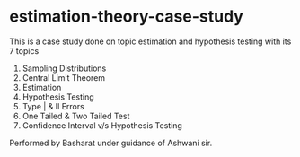 # estimation-theory-case-study
This is a case study done on topic estimation and hypothesis testing  with its 7 topics
1. Sampling Distributions
2. Central Limit Theorem
3. Estimation
4. Hypothesis Testing
5. Type | & Il Errors
6. One Tailed & Two Tailed Test
7. Confidence Interval v/s Hypothesis Testing 

Performed by Basharat under guidance of Ashwani sir.
